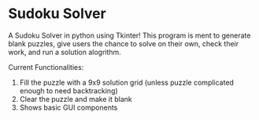 # Sudoku Solver

A Sudoku Solver in python using Tkinter! This program is ment to generate blank puzzles, give users the chance to solve on their own, check their work, and run a solution alogrithm. 

Current Functionalities:
1. Fill the puzzle with a 9x9 solution grid (unless puzzle complicated enough to need backtracking)
2. Clear the puzzle and make it blank
3. Shows basic GUI components
